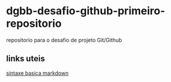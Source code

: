   #           dgbb-desafio-github-primeiro-repositorio
  repositorio  para o desafio de projeto  Git/Github                
##  links  uteis
[sintaxe basica markdown](https://www.markdownguide.org/basic-syntax/)
